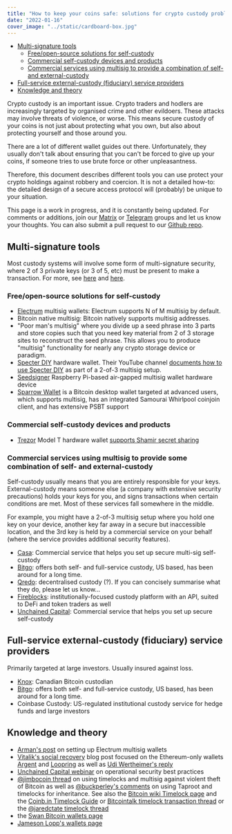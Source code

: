 ```yaml
---
title: "How to keep your coins safe: solutions for crypto custody problems"
date: "2022-01-16"
cover_image: "../static/cardboard-box.jpg"
---
```


<!--TOC-->

- [Multi-signature tools](#multi-signature-tools)
  - [Free/open-source solutions for self-custody](#freeopen-source-solutions-for-self-custody)
  - [Commercial self-custody devices and products](#commercial-self-custody-devices-and-products)
  - [Commercial services using multisig to provide a combination of self- and external-custody](#commercial-services-using-multisig-to-provide-a-combination-of-self--and-external-custody)
- [Full-service external-custody (fiduciary) service providers](#full-service-external-custody-fiduciary-service-providers)
- [Knowledge and theory](#knowledge-and-theory)

<!--TOC-->
<!-- Generate TOC with `md_toc -p github custody.md` -->

Crypto custody is an important issue. Crypto traders and hodlers are
increasingly targeted by organised crime and other evildoers. These attacks may
involve threats of violence, or worse. This means secure custody of your coins
is not just about protecting what you own, but also about protecting yourself
and those around you.

There are a lot of different wallet guides out there. Unfortunately, they
usually don't talk about ensuring that you can't be forced to give up your
coins, if someone tries to use brute force or other unpleasantness.

Therefore, this document describes different tools you can use protect your
crypto holdings against robbery and coercion. It is not a detailed how-to: the
detailed design of a secure access protocol will (probably) be unique to your
situation.

This page is a work in progress, and it is constantly being updated. For
comments or additions, join our
[Matrix](https://matrix.to/#/#bitcoins-in-chiangmai:matrix.org) or
[Telegram](https://t.me/btccmai) groups and let us know your thoughts. You can
also submit a pull request to our [Github
repo](https://github.com/lncm/lncm.github.io/blob/source/src/data/project/custody.md).

## Multi-signature tools

Most custody systems will involve some form of multi-signature security, where
2 of 3 private keys (or 3 of 5, etc) must be present to make a transaction. For
more, see [here](https://coinguides.org/multisig-multi-signature-wallet/) and
[here](https://en.bitcoin.it/wiki/Multi-signature).

### Free/open-source solutions for self-custody

* [Electrum](https://electrum.org) multisig wallets: Electrum supports N of M
  multisig by default.
* Bitcoin native multisig: Bitcoin natively supports multisig addresses.
* "Poor man's multisig" where you divide up a seed phrase into 3 parts and
  store copies such that you need key material from 2 of 3 storage sites to
  reconstruct the seed phrase. This allows you to produce "multisig"
  functionality for nearly any crypto storage device or paradigm.
* [Specter DIY](https://github.com/cryptoadvance/specter-diy) hardware wallet.
  Their YouTube channel [documents how to use 
  Specter DIY](https://www.youtube.com/watch?v=xjBzAAiVKk8) as part of a 2-of-3
  multisig setup.
* [Seedsigner](https://seedsigner.com/) Raspberry Pi-based air-gapped multisig
  wallet hardware device
* [Sparrow Wallet](https://www.sparrowwallet.com/features/) is a Bitcoin
  desktop wallet targeted at advanced users, which supports multisig, has an
  integrated Samourai Whirlpool coinjoin client, and has extensive PSBT support

### Commercial self-custody devices and products

* [Trezor](https://trezor.io/) Model T hardware wallet [supports Shamir secret sharing](https://trezor.io/shamir/)

### Commercial services using multisig to provide some combination of self- and external-custody

Self-custody usually means that you are entirely responsible for your keys.
External-custody means someone else (a company with extensive security
precautions) holds your keys for you, and signs transactions when certain
conditions are met. Most of these services fall somewhere in
the middle.

For example, you might have a 2-of-3 multisig setup where you hold one key on
your device, another key far away in a secure but inaccessible location, and
the 3rd key is held by a commercial service on your behalf (where the service
provides additional security features).

* [Casa](https://keys.casa/): Commercial service that helps you set up secure
  multi-sig self-custody
* [Bitgo](https://www.bitgo.com/): offers both self- and full-service custody,
  US based, has been around for a long time. 
* [Qredo](https://www.qredo.com/): decentralised custody (?). If you can
  concisely summarise what they do, please let us know...
* [Fireblocks](https://www.fireblocks.com/): institutionally-focused custody
  platform with an API, suited to DeFi and token traders as well
* [Unchained Capital](https://unchained.com/): Commercial service that helps
  you set up secure self-custody

## Full-service external-custody (fiduciary) service providers

Primarily targeted at large investors. Usually insured against loss.

* [Knox](https://www.knoxcustody.com/): Canadian Bitcoin custodian
* [Bitgo](https://www.bitgo.com/): offers both self- and full-service custody,
  US based, has been around for a long time. 
* Coinbase Custody: US-regulated institutional custody service for hedge funds
  and large investors

## Knowledge and theory

* [Arman's
  post](https://armantheparman.com/how-to-store-your-bitcoin-detailed-instructions-part-2-multi-signature/)
  on setting up Electrum multisig wallets
* [Vitalik's social
  recovery](https://vitalik.ca/general/2021/01/11/recovery.html) blog post
  focused on the Ethereum-only wallets [Argent](https://www.argent.xyz/) and
  [Loopring](https://loopring.io/) as well as [Udi Wertheimer's
  reply](https://twitter.com/udiWertheimer/status/1348532541326839808)
* [Unchained Capital webinar](https://www.youtube.com/watch?v=yGgO5RCH0a4) on
  operational security best practices
* [@jimbocoin thread](https://twitter.com/jimbocoin/status/1353687203285790720)
  on using timelocks and multisig against violent theft of Bitcoin as well as
  [@buckperley's
  comments](https://twitter.com/BuckPerley/status/1483163898622664713) on using
  Taproot and timelocks for inheritance. See also the [Bitcoin wiki Timelock
  page](https://en.bitcoin.it/wiki/Timelock) and the [Coinb.in Timelock
  Guide](https://blog.coinb.in/guide_timelock) or [Bitcointalk timelock
  transaction
  thread](https://bitcointalk.org/index.php?topic=2415595.msg24712087#msg24712087) or the [@jaredctate timelock thread](https://twitter.com/jaredctate/status/1216396660437389315)
* the [Swan Bitcoin wallets
  page](https://www.swanbitcoin.com/bitcoin-wallets-not-your-keys-not-your-bitcoin/)
* [Jameson Lopp's wallets
  page](https://www.lopp.net/bitcoin-information/recommended-wallets.html)

